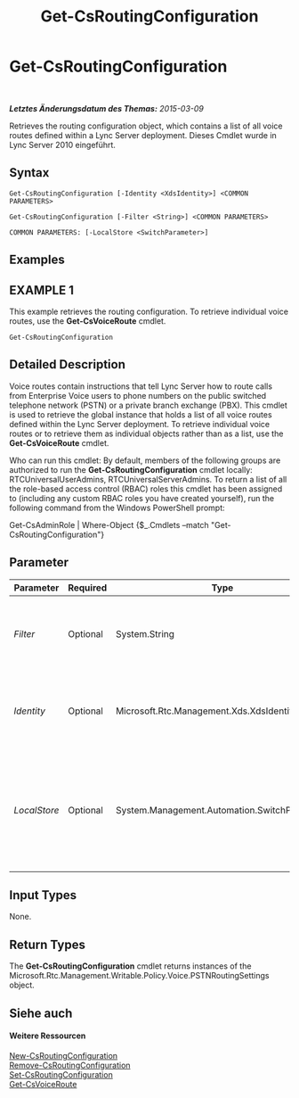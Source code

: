 ﻿---
title: Get-CsRoutingConfiguration
TOCTitle: Get-CsRoutingConfiguration
ms:assetid: 37a1cbc9-b8b2-423c-8ebb-7947fdcad24e
ms:mtpsurl: https://technet.microsoft.com/de-de/library/Gg425851(v=OCS.15)
ms:contentKeyID: 49293679
ms.date: 05/19/2016
mtps_version: v=OCS.15
ms.translationtype: HT
---

# Get-CsRoutingConfiguration

 

_**Letztes Änderungsdatum des Themas:** 2015-03-09_

Retrieves the routing configuration object, which contains a list of all voice routes defined within a Lync Server deployment. Dieses Cmdlet wurde in Lync Server 2010 eingeführt.

## Syntax

    Get-CsRoutingConfiguration [-Identity <XdsIdentity>] <COMMON PARAMETERS>

    Get-CsRoutingConfiguration [-Filter <String>] <COMMON PARAMETERS>

    COMMON PARAMETERS: [-LocalStore <SwitchParameter>]

## Examples

## EXAMPLE 1

This example retrieves the routing configuration. To retrieve individual voice routes, use the **Get-CsVoiceRoute** cmdlet.

    Get-CsRoutingConfiguration

## Detailed Description

Voice routes contain instructions that tell Lync Server how to route calls from Enterprise Voice users to phone numbers on the public switched telephone network (PSTN) or a private branch exchange (PBX). This cmdlet is used to retrieve the global instance that holds a list of all voice routes defined within the Lync Server deployment. To retrieve individual voice routes or to retrieve them as individual objects rather than as a list, use the **Get-CsVoiceRoute** cmdlet.

Who can run this cmdlet: By default, members of the following groups are authorized to run the **Get-CsRoutingConfiguration** cmdlet locally: RTCUniversalUserAdmins, RTCUniversalServerAdmins. To return a list of all the role-based access control (RBAC) roles this cmdlet has been assigned to (including any custom RBAC roles you have created yourself), run the following command from the Windows PowerShell prompt:

Get-CsAdminRole | Where-Object {$\_.Cmdlets –match "Get-CsRoutingConfiguration"}

## Parameter


<table>
<colgroup>
<col style="width: 25%" />
<col style="width: 25%" />
<col style="width: 25%" />
<col style="width: 25%" />
</colgroup>
<thead>
<tr class="header">
<th>Parameter</th>
<th>Required</th>
<th>Type</th>
<th>Description</th>
</tr>
</thead>
<tbody>
<tr class="odd">
<td><p><em>Filter</em></p></td>
<td><p>Optional</p></td>
<td><p>System.String</p></td>
<td><p>There can be only one instance of this object, so this parameter does nothing.</p></td>
</tr>
<tr class="even">
<td><p><em>Identity</em></p></td>
<td><p>Optional</p></td>
<td><p>Microsoft.Rtc.Management.Xds.XdsIdentity</p></td>
<td><p>The scope of the routing configuration to retrieve. The only possible value is Global.</p></td>
</tr>
<tr class="odd">
<td><p><em>LocalStore</em></p></td>
<td><p>Optional</p></td>
<td><p>System.Management.Automation.SwitchParameter</p></td>
<td><p>Retrieves the routing configuration from the local replica of the zentralen Verwaltungsspeicher, rather than the zentralen Verwaltungsspeicher itself.</p></td>
</tr>
</tbody>
</table>


## Input Types

None.

## Return Types

The **Get-CsRoutingConfiguration** cmdlet returns instances of the Microsoft.Rtc.Management.Writable.Policy.Voice.PSTNRoutingSettings object.

## Siehe auch

#### Weitere Ressourcen

[New-CsRoutingConfiguration](new-csroutingconfiguration.md)  
[Remove-CsRoutingConfiguration](remove-csroutingconfiguration.md)  
[Set-CsRoutingConfiguration](set-csroutingconfiguration.md)  
[Get-CsVoiceRoute](get-csvoiceroute.md)

